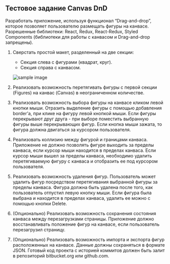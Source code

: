 ## Тестовое задание Canvas DnD

Разработать приложение, используя функционал “Drag-and-drop”, которое позволяет пользователю
размещать фигуры на канвасе.
Разрешенные библиотеки: React, Redux, React-Redux, Styled Components (библиотеки для работы с
канвасом и Drag-and-drop запрещены).
1. Сверстать простой макет, разделенный на две секции:
    * Секция слева с фигурами (квадрат, круг).
    * Секция справа с канвасом.

   ![sample image](https://i.imgur.com/USruFMn.jpg)
   
2. Реализовать возможность перетягивать фигуры с первой секции (Figures) на канвас
(Canvas) в неограниченном количестве.

3. Реализовать возможность выбора фигуры на канвасе кликом левой кнопки мыши.
Отразить выделение фигуры с помощью добавления border’а, при клике на фигуру левой кнопкой
мыши. Если фигуры перекрывают друг друга - при выборе поместить выбранную фигуры выше
перекрывающих фигур. Если кнопка мыши зажата, то фигура должна двигаться за курсором пользователя.

4. Реализовать коллизию между фигурой и границами канваса.
Приложение не должно позволять фигуре выходить за пределы канваса, если курсор мыши находится
в пределах канваса.
Если курсор мыши вышел за пределы канваса, необходимо удалить перетягиваемую фигуру с
канваса и отобразить ее под курсором пользователя.

5. Реализовать возможность удаления фигур.
Пользователь может удалить фигур посредством перетягивания выбранной фигуры за пределы
канваса. Фигура должна быть удалена после того, как пользователь отпустил левую кнопку мыши. Если
фигура была выбрана и находится в пределах канваса, удалить ее можно с помощью кнопки Delete.

6. (Опционально) Реализовать возможность сохранения состояния канваса между
перезагрузками страницы.
Приложение должно восстанавливать положение фигур на канвасе, если пользователь перезагрузил
страницу.

7. (Опционально) Реализовать возможность импорта и экспорта фигур расположенных
на канвасе.
Данные должны сохраняться в формате JSON.
Готовый код проекта с историей коммитов должен быть залит в репозиторий bitbucket.org или
github.com.
